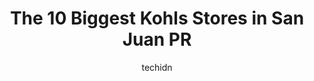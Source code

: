 ---
layout: ampstory
image: https://i0.wp.com/www.depkes.org/wp-content/uploads/2023/06/kohls-0-in-san-juan-pr-1685965719.jpeg?resize=640,853
author: techidn
featured: false
description: Discover the impressive array of Kohls options in San Juan PR, where you can find 10 of the largest Kohls establishments in the area. From renowned classics to hidden gems, San Juan PR offer
title: The 10 Biggest Kohls Stores in San Juan PR
cover:
   title: The 10 Biggest Kohls Stores in San Juan PR
   subtitle: Rickpate
   background: https://www.depkes.org/wp-content/uploads/2023/06/kohls-0-in-san-juan-pr-1685965719.jpeg

pages: 
 - layout: thirds
   top: <h1>#1 Macys</h1>
   bottom: "<p>Got exactly what we was looking for! Love this store and also the help! The item we got (dress) was stunning and a very reasonable price! Good quality 👌🏽 went to ot</p>"
   background: https://www.depkes.org/wp-content/uploads/2023/06/kohls-1-in-san-juan-pr-1685965719.jpeg
   backgroundblur: true
 - layout: thirds
   top: <h1>#2 Marshalls</h1>
   bottom: "<p>154 Cll Rafael Cordero, San Juan, 00901, Puerto Rico</p>"
   background: https://www.depkes.org/wp-content/uploads/2023/06/kohls-2-in-san-juan-pr-1685965719.jpeg
   cta:
      link: https://www.depkes.org/blog/the-10-biggest-kohls-stores-in-san-juan-pr/
      text: The 10 Biggest Kohls Stores in San Juan PR
 - layout: thirds
   top: <h1>#3 Marshalls</h1>
   bottom: "<p>601-621 C. San Juan, San Juan, 00907, Puerto Rico</p>"
   background: https://www.depkes.org/wp-content/uploads/2023/06/kohls-3-in-san-juan-pr-1685965720.jpeg
   cta:
      link: https://www.depkes.org/blog/the-10-biggest-kohls-stores-in-san-juan-pr/
      text: The 10 Biggest Kohls Stores in San Juan PR
 - layout: thirds
   top: <h1>#4 Kohls</h1>
   bottom: "<p>5005 Mt Zion Pkwy, Stockbridge, GA 30281, United States</p>"
   background: https://images.unsplash.com/photo-1580610447943-1bfbef5efe07?ixlib=rb-4.0.3&ixid=MnwxMjA3fDB8MHxwaG90by1wYWdlfHx8fGVufDB8fHx8&auto=format&fit=crop&w=640&h=853&q=80
   cta:
      link: https://www.depkes.org/blog/the-10-biggest-kohls-stores-in-san-juan-pr/
      text: The 10 Biggest Kohls Stores in San Juan PR
 - layout: thirds
   top: <h1>#5 Kohls</h1>
   bottom: "<p>6900 W Kellogg Dr, Wichita, KS 67209, United States</p>"
   background: https://images.unsplash.com/photo-1489648022186-8f49310909a0?ixlib=rb-4.0.3&ixid=MnwxMjA3fDB8MHxwaG90by1wYWdlfHx8fGVufDB8fHx8&auto=format&fit=crop&w=640&h=853&q=80
   cta:
      link: https://www.depkes.org/blog/the-10-biggest-kohls-stores-in-san-juan-pr/
      text: The 10 Biggest Kohls Stores in San Juan PR
 - layout: thirds
   top: <h1>#6 Kohls</h1>
   bottom: "<p>3561 N Rock Rd, Wichita, KS 67226, United States</p>"
   background: https://images.unsplash.com/photo-1618005182384-a83a8bd57fbe?ixlib=rb-4.0.3&ixid=MnwxMjA3fDB8MHxwaG90by1wYWdlfHx8fGVufDB8fHx8&auto=format&fit=crop&w=640&h=853&q=80
   cta:
      link: https://www.depkes.org/blog/the-10-biggest-kohls-stores-in-san-juan-pr/
      text: The 10 Biggest Kohls Stores in San Juan PR
 - layout: thirds
   top: <h1>#7 Kohls</h1>
   bottom: "<p>6135 San Juan Ave, Citrus Heights, CA 95610, United States</p>"
   background: https://images.unsplash.com/photo-1614648718611-0635f29016cb?ixlib=rb-4.0.3&ixid=MnwxMjA3fDB8MHxwaG90by1wYWdlfHx8fGVufDB8fHx8&auto=format&fit=crop&w=640&h=853&q=80
   cta:
      link: https://www.depkes.org/blog/the-10-biggest-kohls-stores-in-san-juan-pr/
      text: The 10 Biggest Kohls Stores in San Juan PR
 - layout: thirds
   middle: Continue reading...
   background: https://images.unsplash.com/photo-1462556791646-c201b8241a94?ixlib=rb-4.0.3&ixid=MnwxMjA3fDB8MHxwaG90by1wYWdlfHx8fGVufDB8fHx8&auto=format&fit=crop&w=640&h=853&q=80
   cta:
      link: https://www.depkes.org/blog/the-10-biggest-kohls-stores-in-san-juan-pr/
      text: The 10 Biggest Kohls Stores in San Juan PR
      
---